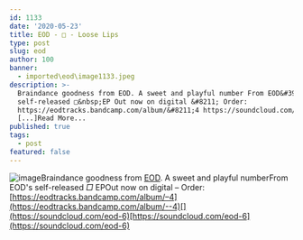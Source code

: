 ```yaml
---
id: 1133
date: '2020-05-23'
title: EOD - □ - Loose Lips
type: post
slug: eod
author: 100
banner:
  - imported\eod\image1133.jpeg
description: >-
  Braindance goodness from EOD. A sweet and playful number From EOD&#39;s
  self-released □&nbsp;EP Out now on digital &#8211; Order:
  https://eodtracks.bandcamp.com/album/&#8211;4 https://soundcloud.com/eod-6
  [...]Read More...
published: true
tags:
  - post
featured: false
---
```

![image](../imported\eod\image1133.jpeg)Braindance goodness from [EOD](https://eodtracks.bandcamp.com/). A sweet and playful numberFrom EOD's self-released _□_ EPOut now on digital – Order: [](https://eodtracks.bandcamp.com/album/--4)[https://eodtracks.bandcamp.com/album/–4](https://eodtracks.bandcamp.com/album/--4)[](https://soundcloud.com/eod-6)[https://soundcloud.com/eod-6](https://soundcloud.com/eod-6)